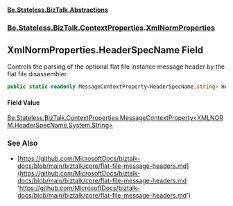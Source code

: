 #### [Be.Stateless.BizTalk.Abstractions](README.md 'README')
### [Be.Stateless.BizTalk.ContextProperties](Be.Stateless.BizTalk.ContextProperties.md 'Be.Stateless.BizTalk.ContextProperties').[XmlNormProperties](XmlNormProperties.md 'Be.Stateless.BizTalk.ContextProperties.XmlNormProperties')

## XmlNormProperties.HeaderSpecName Field

Controls the parsing of the optional flat file instance message header by the flat file disassembler.

```csharp
public static readonly MessageContextProperty<HeaderSpecName,string> HeaderSpecName;
```

#### Field Value
[Be.Stateless.BizTalk.ContextProperties.MessageContextProperty&lt;](MessageContextProperty_T,TR_.md 'Be.Stateless.BizTalk.ContextProperties.MessageContextProperty<T,TR>')[XMLNORM.HeaderSpecName](https://docs.microsoft.com/en-us/dotnet/api/XMLNORM.HeaderSpecName 'XMLNORM.HeaderSpecName')[,](MessageContextProperty_T,TR_.md 'Be.Stateless.BizTalk.ContextProperties.MessageContextProperty<T,TR>')[System.String](https://docs.microsoft.com/en-us/dotnet/api/System.String 'System.String')[&gt;](MessageContextProperty_T,TR_.md 'Be.Stateless.BizTalk.ContextProperties.MessageContextProperty<T,TR>')

### See Also
- [https://github.com/MicrosoftDocs/biztalk-docs/blob/main/biztalk/core/flat-file-message-headers.md](https://github.com/MicrosoftDocs/biztalk-docs/blob/main/biztalk/core/flat-file-message-headers.md 'https://github.com/MicrosoftDocs/biztalk-docs/blob/main/biztalk/core/flat-file-message-headers.md')